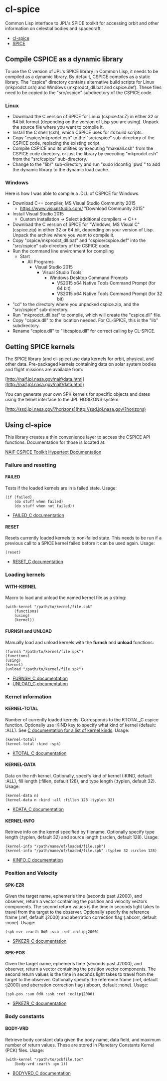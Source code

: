 cl-spice
========

Common Lisp interface to JPL's SPICE toolkit for accessing orbit and
other information on celestial bodies and spacecraft.

* [cl-spice](https://github.com/bld/cl-spice)
* [SPICE](http://naif.jpl.nasa.gov/naif/index.html)

Compile CSPICE as a dynamic library
-----------------------------------

To use the C version of JPL's SPICE library in Common Lisp, it needs
to be compiled as a dynamic library. By default, CSPICE compiles as a
static library. The "cspice" directory contains alternative build
scripts for Linux (mkprodct.csh) and Windows (mkprodct_dll.bat and
cspice.def). These files need to be copied to the "src/cspice"
subdirectory of the CSPICE code.

### Linux

* Download the C version of SPICE for Linux (cspice.tar.Z) in either
  32 or 64 bit format (depending on the version of Lisp you are
  using). Unpack the source file where you want to compile it.
* Install the C shell (csh), which CSPICE uses for its build scripts.
* Copy "cspice/mkprodct.csh" to the "src/cspice" sub-directory of the
  CSPICE code, replacing the existing script.
* Compile CSPICE and its utilities by executing "makeall.csh" from the
  CSPICE code directory, or just the library by executing
  "mkprodct.csh" from the "src/cspice" sub-directory.
* Change to the "lib/" sub-directory and run "sudo ldconfig &#96;pwd&#96;"
  to add the dynamic library to the dynamic load cache.

### Windows

Here is how I was able to compile a .DLL of CSPICE for Windows.
* Download C++ compiler, MS Visual Studio Community 2015
  - https://www.visualstudio.com/ "Download Community 2015"
* Install Visual Studio 2015
  - Custom installation -> Select additional compilers -> C++
* Download the C version of SPICE for "Windows, MS Visual C"
  (cspice.zip) in either 32 or 64 bit, depending on your version of
  Lisp. Unpack the archive where you want to compile it.
* Copy "cspice/mkprodct_dll.bat" and "cspice/cspice.def" into the
  "src/cspice" sub-directory of the CSPICE code.
* Run the command line environment for compiling
  - Start
    - All Programs
      - Visual Studio 2015
        - Visual Studio Tools
          - Windows Desktop Command Prompts
            - VS2015 x64 Native Tools Command Prompt (for 64 bit)
            - VS2015 x64 Native Tools Command Prompt (for 32 bit)
* "cd" to the directory where you unpacked cspice.zip, and the
  "src/cspice" sub-directory.
* Run "mkprodct_dll.bat" to compile, which will create the "cspice.dll" file.
* Copy "cspice.dll" to the location needed. For CL-SPICE, this is the
  "lib" subdirectory. 
* Rename "cspice.dll" to "libcspice.dll" for correct calling by CL-SPICE.

Getting SPICE kernels
---------------------

The SPICE library (and cl-spice) use data kernels for orbit, physical,
and other data. Pre-packaged kernels containing data on solar system
bodies and flight missions are available from:

[http://naif.jpl.nasa.gov/naif/data.html](http://naif.jpl.nasa.gov/naif/data.html)

You can generate your own SPK kernels for specific objects and dates
using the telnet interface to the JPL HORIZONS system:

[http://ssd.jpl.nasa.gov/?horizons](http://ssd.jpl.nasa.gov/?horizons)

Using cl-spice
--------------

This library creates a thin convenience layer to access the CSPICE API functions. Documentation for those is located at:

[NAIF CSPICE Toolkit Hypertext Documentation](http://naif.jpl.nasa.gov/pub/naif/toolkit_docs/C/index.html)

### Failure and resetting

#### FAILED

Tests if the loaded kernels are in a failed state. Usage:

	(if (failed)
		(do stuff when failed)
		(do stuff when not failed))

* [FAILED_C documentation](http://naif.jpl.nasa.gov/pub/naif/toolkit_docs/C/cspice/failed_c.html)

#### RESET

Resets currently loaded kernels to non-failed state. This needs to be run if a previous call to a SPICE kernel failed before it can be used again. Usage:

	(reset)

* [RESET_C documentation](http://naif.jpl.nasa.gov/pub/naif/toolkit_docs/C/cspice/reset_c.html)

### Loading kernels

#### WITH-KERNEL
	
Macro to load and unload the named kernel file as a string:

	(with-kernel "/path/to/kernel/file.spk"
		(functions)
		(using)
		(kernel))

#### FURNSH and UNLOAD

Manually load and unload kernels with the **furnsh** and **unload**
functions:

	(furnsh "/path/to/kernel/file.spk")
	(functions)
	(using)
	(kernel)
	(unload "/path/to/kernel/file.spk")

* [FURNSH_C documentation](http://naif.jpl.nasa.gov/pub/naif/toolkit_docs/C/cspice/furnsh_c.html)
* [UNLOAD_C documentation](http://naif.jpl.nasa.gov/pub/naif/toolkit_docs/C/cspice/unload_c.html)

### Kernel information

#### KERNEL-TOTAL

Number of currently loaded kernels. Corresponds to the KTOTAL_C cspice
function. Optionally use :KIND key to specify what kind of kernel
(default: :ALL). See
[C documentation for a list of kernel kinds](http://naif.jpl.nasa.gov/pub/naif/toolkit_docs/C/cspice/ktotal_c.html). Usage:

	(kernel-total)
	(kernel-total :kind :spk)

* [KTOTAL_C documentation](http://naif.jpl.nasa.gov/pub/naif/toolkit_docs/C/cspice/ktotal_c.html)

#### KERNEL-DATA

Data on the nth kernel. Optionally, specify kind of kernel (:KIND,
default :ALL), fill length (:fillen, default 128), and type length
(:typlen, default 32). Usage:

	(kernel-data n)
	(kernel-data n :kind :all :fillen 128 :typlen 32)

* [KDATA_C documentation](http://naif.jpl.nasa.gov/pub/naif/toolkit_docs/C/cspice/kdata_c.html)

#### KERNEL-INFO

Retrieve info on the kernel specified by filename. Optionally specify type length (:typlen, default 32) and source length (:srclen, default 128). Usage:

	(kernel-info "/path/name/of/loaded/file.spk")
	(kernel-info "/path/name/of/loaded/file.spk" :typlen 32 :srclen 128)

* [KINFO_C documentation](http://naif.jpl.nasa.gov/pub/naif/toolkit_docs/C/cspice/kinfo_c.html)

### Position and Velocity

#### SPK-EZR

Given the target name, ephemeris time (seconds past J2000), and
observer, return a vector containing the position and velocity vectors
components. The second return values is the time in seconds light
takes to travel from the target to the observer. Optionally specify
the reference frame (:ref, default :j2000) and aberration correction flag (:abcorr, default :none). Usage:

	(spk-ezr :earth 0d0 :ssb :ref :eclipj2000)

* [SPKEZR_C documentation](http://naif.jpl.nasa.gov/pub/naif/toolkit_docs/C/cspice/spkezr_c.html)

#### SPK-POS

Given the target name, ephemeris time (seconds past J2000), and
observer, return a vector containing the position vector
components. The second return values is the time in seconds light
takes to travel from the target to the observer. Optionally specify
the reference frame (:ref, default :j2000) and aberration correction
flag (:abcorr, default :none). Usage:

	(spk-pos :sun 0d0 :ssb :ref :eclipj2000)

* [SPKEZR_C documentation](http://naif.jpl.nasa.gov/pub/naif/toolkit_docs/C/cspice/spkpos_c.html)

### Body constants

#### BODY-VRD

Retrieve body constant data given the body name, data field, and maximum number of return values. These are stored in Planetary Constants Kernel (PCK) files. Usage:

	(with-kernel "/path/to/pckfile.tpc"
		(body-vrd :earth :gm 1))

* [BODYVRD_C documentation](http://naif.jpl.nasa.gov/pub/naif/toolkit_docs/C/cspice/bodvrd_c.html)
